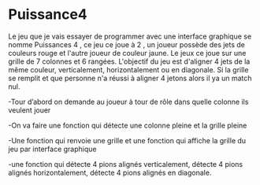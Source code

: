 # Puissance4
Le jeu que je vais essayer de programmer avec une interface graphique se nomme Puissances 4 , ce jeu ce joue à 2 , un joueur possède des jets de couleurs rouge et l'autre joueur de couleur jaune.
Le jeux ce joue sur une grille de 7 colonnes et 6 rangées.
L'objectif du jeu est d'aligner 4 jets de la même couleur, verticalement, horizontalement ou en diagonale.
Si la grille se remplit et que personne n'a réussi à aligner 4 jetons alors il ya un match nul.

-Tour d’abord on demande au joueur à tour de rôle dans quelle colonne ils veulent  jouer 

-On va faire une fonction qui détecte une colonne pleine et la grille pleine 

-Une fonction qui renvoie une grille  et une fonction qui affiche la grille du jeu par interface graphique 

-une fonction qui détecte 4 pions alignés verticalement, détecte 4 pions  alignés horizontalement, détecte 4 pions  alignés en diagonale.

